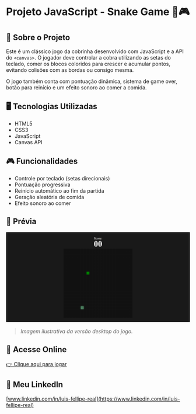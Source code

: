 # Projeto JavaScript - Snake Game 🐍🎮

## 🧠 Sobre o Projeto

Este é um clássico jogo da cobrinha desenvolvido com JavaScript e a API do `<canvas>`. O jogador deve controlar a cobra utilizando as setas do teclado, comer os blocos coloridos para crescer e acumular pontos, evitando colisões com as bordas ou consigo mesma.

O jogo também conta com pontuação dinâmica, sistema de game over, botão para reinício e um efeito sonoro ao comer a comida.

## 🖥️ Tecnologias Utilizadas

- HTML5
- CSS3
- JavaScript
- Canvas API

## 🎮 Funcionalidades

- Controle por teclado (setas direcionais)
- Pontuação progressiva
- Reinício automático ao fim da partida
- Geração aleatória de comida
- Efeito sonoro ao comer

## 📸 Prévia

![Prévia do Projeto](assets/images/preview.png)
> *Imagem ilustrativa da versão desktop do jogo.*

## 🔗 Acesse Online

[👉 Clique aqui para jogar](https://luis-fellipe.github.io/jogo-da-cobrinha-js/)

## 💼 Meu LinkedIn

[www.linkedin.com/in/luis-fellipe-real](https://www.linkedin.com/in/luis-fellipe-real)
